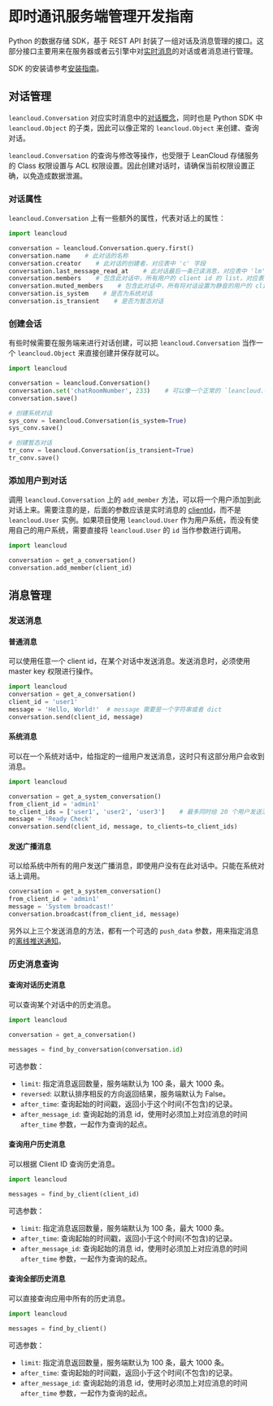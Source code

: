 # 即时通讯服务端管理开发指南

Python 的数据存储 SDK，基于 REST API 封装了一组对话及消息管理的接口。这部分接口主要用来在服务器或者云引擎中对[实时消息](realtime_v2.html)的对话或者消息进行管理。

SDK 的安装请参考[安装指南](sdk_setup-python.html)。

## 对话管理

`leancloud.Conversation` 对应实时消息中的[对话概念](realtime_v2.html#对话（Conversation）)，同时也是 Python SDK 中 `leancloud.Object` 的子类，因此可以像正常的 `leancloud.Object` 来创建、查询对话。

`leancloud.Conversation` 的查询与修改等操作，也受限于 LeanCloud 存储服务的 Class 权限设置与 ACL 权限设置。因此创建对话时，请确保当前权限设置正确，以免造成数据泄漏。

### 对话属性

`leancloud.Conversation` 上有一些额外的属性，代表对话上的属性：

```python
import leancloud

conversation = leancloud.Conversation.query.first()
conversation.name    # 此对话的名称
conversation.creator    # 此对话的创建者，对应表中 'c' 字段
conversation.last_message_read_at    # 此对话最后一条已读消息，对应表中 'lm' 字段
conversation.members    # 包含此对话中，所有用户的 client id 的 list，对应表中 'm' 字段
conversation.muted_members    # 包含此对话中，所有将对话设置为静音的用户的 client id 的 list，对应表中 'mu' 字段
conversation.is_system    # 是否为系统对话
conversation.is_transient    # 是否为暂态对话
```

### 创建会话

有些时候需要在服务端来进行对话创建，可以把 `leancloud.Conversation` 当作一个 `leancloud.Object` 来直接创建并保存就可以。

```python
import leancloud

conversation = leancloud.Conversation()
conversation.set('chatRoomNumber', 233)    # 可以像一个正常的 `leancloud.Object` 一样，给对话添加属性
conversation.save()

# 创建系统对话
sys_conv = leancloud.Conversation(is_system=True)
sys_conv.save()

# 创建暂态对话
tr_conv = leancloud.Conversation(is_transient=True)
tr_conv.save()
```

### 添加用户到对话

调用 `leancloud.Conversation` 上的 `add_member` 方法，可以将一个用户添加到此对话上来。需要注意的是，后面的参数应该是实时消息的 [clientId](realtime_v2.html#ClientID、用户和登录)，而不是 `leancloud.User` 实例。如果项目使用 `leancloud.User` 作为用户系统，而没有使用自己的用户系统，需要直接将 `leancloud.User` 的 `id` 当作参数进行调用。

```python
import leancloud

conversation = get_a_conversation()
conversation.add_member(client_id)
```

## 消息管理

### 发送消息

#### 普通消息
可以使用任意一个 client id，在某个对话中发送消息。发送消息时，必须使用 master key 权限进行操作。

```python
import leancloud
conversation = get_a_conversation()
client_id = 'user1'
message = 'Hello, World!'  # message 需要是一个字符串或者 dict
conversation.send(client_id, message)
```

#### 系统消息

可以在一个系统对话中，给指定的一组用户发送消息，这时只有这部分用户会收到消息。

```python
import leancloud

conversation = get_a_system_conversation()
from_client_id = 'admin1'
to_client_ids = ['user1', 'user2', 'user3']    # 最多同时给 20 个用户发送消息
message = 'Ready Check'
conversation.send(client_id, message, to_clients=to_client_ids)
```

#### 发送广播消息

可以给系统中所有的用户发送广播消息，即使用户没有在此对话中。只能在系统对话上调用。

```python
conversation = get_a_system_conversation()
from_client_id = 'admin1'
message = 'System broadcast!'
conversation.broadcast(from_client_id, message)
```

另外以上三个发送消息的方法，都有一个可选的 `push_data` 参数，用来指定消息的[离线推送通知](realtime-guide-intermediate.html#离线推送通知)。

### 历史消息查询

#### 查询对话历史消息

可以查询某个对话中的历史消息。

```python
import leancloud

conversation = get_a_conversation()

messages = find_by_conversation(conversation.id)
```

可选参数：

- `limit`: 指定消息返回数量，服务端默认为 100 条，最大 1000 条。
- `reversed`: 以默认排序相反的方向返回结果，服务端默认为 False。
- `after_time`: 查询起始的时间戳，返回小于这个时间(不包含)的记录。
- `after_message_id`: 查询起始的消息 id，使用时必须加上对应消息的时间 `after_time` 参数，一起作为查询的起点。

#### 查询用户历史消息

可以根据 Client ID 查询历史消息。

```python
import leancloud

messages = find_by_client(client_id)
```

可选参数：

- `limit`: 指定消息返回数量，服务端默认为 100 条，最大 1000 条。
- `after_time`: 查询起始的时间戳，返回小于这个时间(不包含)的记录。
- `after_message_id`: 查询起始的消息 id，使用时必须加上对应消息的时间 `after_time` 参数，一起作为查询的起点。

#### 查询全部历史消息

可以直接查询应用中所有的历史消息。

```python
import leancloud

messages = find_by_client()
```

可选参数：

- `limit`: 指定消息返回数量，服务端默认为 100 条，最大 1000 条。
- `after_time`: 查询起始的时间戳，返回小于这个时间(不包含)的记录。
- `after_message_id`: 查询起始的消息 id，使用时必须加上对应消息的时间 `after_time` 参数，一起作为查询的起点。
